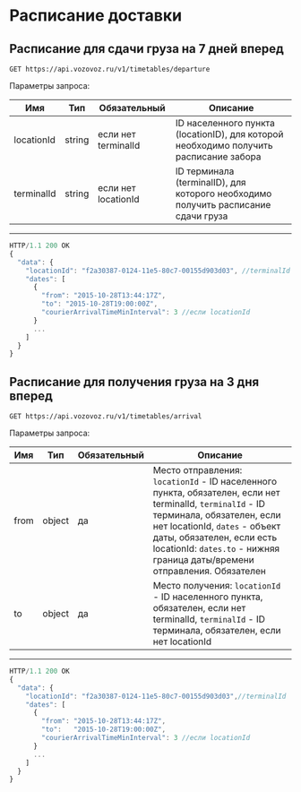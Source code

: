 # Расписание доставки

## Расписание для сдачи груза на 7 дней вперед

`GET https://api.vozovoz.ru/v1/timetables/departure`

Параметры запроса:

Имя | Тип | Обязательный | Описание
--- | --- | ------------ | --------
locationId | string | если нет terminalId | ID населенного пункта (locationID), для которой необходимо получить расписание забора
terminalId | string | если нет locationId | lD терминала (terminalID), для которого необходимо получить расписание сдачи груза

---

```js
HTTP/1.1 200 OK
{
  "data": {
    "locationId": "f2a30387-0124-11e5-80c7-00155d903d03", //terminalId
    "dates": [
      {
        "from": "2015-10-28T13:44:17Z",
        "to": "2015-10-28T19:00:00Z",
        "courierArrivalTimeMinInterval": 3 //если locationId
      }
      ...
    ]
  }
}
```

## Расписание для получения груза на 3 дня вперед

`GET https://api.vozovoz.ru/v1/timetables/arrival`

Параметры запроса:

Имя | Тип | Обязательный | Описание
--- | --- | ------------ | --------
from | object | да | Место отправления: `locationId` - ID населенного пункта, обязателен, если нет terminalId, `terminalId` - ID терминала, обязателен, если нет locationId, `dates` - объект даты, обязателен, если есть locationId: `dates.to` - нижняя граница даты/времени отправления. Обязателен
to | object | да | Место получения: `locationId` - ID населенного пункта, обязателен, если нет terminalId, `terminalId` - ID терминала, обязателен, если нет locationId

---

```js
HTTP/1.1 200 OK
{
  "data": {
    "locationId": "f2a30387-0124-11e5-80c7-00155d903d03",//terminalId
    "dates": [
      {
        "from": "2015-10-28T13:44:17Z",
        "to":   "2015-10-28T19:00:00Z",
        "courierArrivalTimeMinInterval": 3 //если locationId
      }
      ...
    ]
  }
}
```
